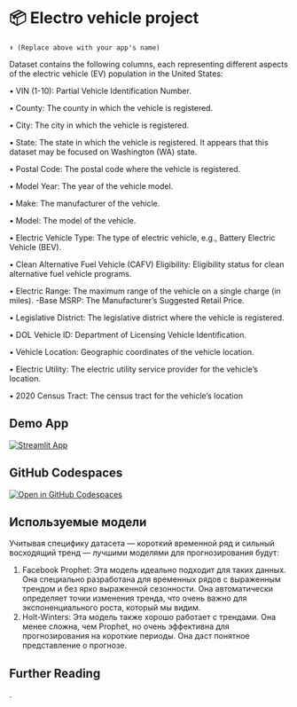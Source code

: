 # 📦 Electro vehicle project
```
⬆️ (Replace above with your app's name)
```

Dataset contains the following columns, each representing different aspects of the electric vehicle (EV) population in the United States:

•	VIN (1-10): Partial Vehicle Identification Number.

•	County: The county in which the vehicle is registered.

•	City: The city in which the vehicle is registered.

•	State: The state in which the vehicle is registered. It appears that this dataset may be focused on Washington (WA) state.

•	Postal Code: The postal code where the vehicle is registered.

•	Model Year: The year of the vehicle model.

•	Make: The manufacturer of the vehicle.

•	Model: The model of the vehicle.

•	Electric Vehicle Type: The type of electric vehicle, e.g., Battery Electric Vehicle (BEV).

•	Clean Alternative Fuel Vehicle (CAFV) Eligibility: Eligibility status for clean alternative fuel vehicle programs.

•	Electric Range: The maximum range of the vehicle on a single charge (in miles). -Base MSRP: The Manufacturer’s Suggested Retail Price.

•	Legislative District: The legislative district where the vehicle is registered.

•	DOL Vehicle ID: Department of Licensing Vehicle Identification.

•	Vehicle Location: Geographic coordinates of the vehicle location.

•	Electric Utility: The electric utility service provider for the vehicle’s location.

•	2020 Census Tract: The census tract for the vehicle’s location

## Demo App

[![Streamlit App](https://static.streamlit.io/badges/streamlit_badge_black_white.svg)](https://app-starter-kit.streamlit.app/)

## GitHub Codespaces

[![Open in GitHub Codespaces](https://github.com/codespaces/badge.svg)](https://codespaces.new/streamlit/app-starter-kit?quickstart=1)

## Используемые модели

Учитывая специфику датасета — короткий временной ряд и сильный восходящий тренд — лучшими моделями для прогнозирования будут:
1.	Facebook Prophet: Эта модель идеально подходит для таких данных. Она специально разработана для временных рядов с выраженным трендом и без ярко выраженной сезонности. Она автоматически определяет точки изменения тренда, что очень важно для экспоненциального роста, который мы видим.
2.	Holt-Winters: Эта модель также хорошо работает с трендами. Она менее сложна, чем Prophet, но очень эффективна для прогнозирования на короткие периоды. Она даст   понятное представление о прогнозе.


## Further Reading

.
